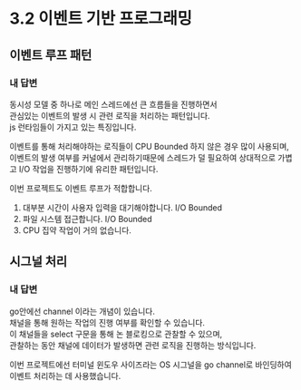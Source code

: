 # 3.2 이벤트 기반 프로그래밍

## 이벤트 루프 패턴

### 내 답변

동시성 모델 중 하나로 메인 스레드에선 큰 흐름들을 진행하면서  
관심있는 이벤트의 발생 시 관련 로직을 처리하는 패턴입니다.  
js 런타임들이 가지고 있는 특징입니다.

이벤트를 통해 처리해야하는 로직들이 CPU Bounded 하지 않은 경우 많이 사용되며,  
이벤트의 발생 여부를 커널에서 관리하기때문에 스레드가 덜 필요하여 상대적으로 가볍고 I/O 작업을 진행하기에 유리한 패턴입니다.

이번 프로젝트도 이벤트 루프가 적합합니다.

1. 대부분 시간이 사용자 입력을 대기해야합니다. I/O Bounded
2. 파일 시스템 접근합니다. I/O Bounded
3. CPU 집약 작업이 거의 없습니다.

## 시그널 처리

### 내 답변

go안에선 channel 이라는 개념이 있습니다.  
채널을 통해 원하는 작업의 진행 여부를 확인할 수 있습니다.  
이 채널들을 select 구문을 통해 논 블로킹으로 관찰할 수 있으며,  
관찰하는 동안 채널에 데이터가 발생하면 관련 로직을 진행하는 방식입니다.

이번 프로젝트에선 터미널 윈도우 사이즈라는 OS 시그널을 go channel로 바인딩하여 이벤트 처리하는 데 사용했습니다.
